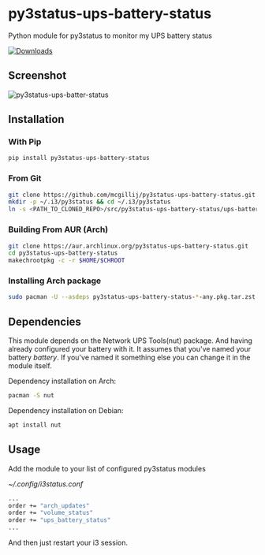 # py3status-ups-battery-status
Python module for py3status to monitor my UPS battery status

[![Downloads](https://static.pepy.tech/personalized-badge/py3status-ups-battery-status?period=total&units=international_system&left_color=blue&right_color=green&left_text=Downloads)](https://pepy.tech/project/py3status-ups-battery-status)

## Screenshot
![py3status-ups-batter-status](https://raw.githubusercontent.com/mcgillij/py3status-ups-battery-status/main/images/ups_battery_status.png)

## Installation

### With Pip
``` bash
pip install py3status-ups-battery-status
```

### From Git
``` bash
git clone https://github.com/mcgillij/py3status-ups-battery-status.git
mkdir -p ~/.i3/py3status && cd ~/.i3/py3status
ln -s <PATH_TO_CLONED_REPO>/src/py3status-ups-battery-status/ups-battery-status.py ./
```

### Building From AUR (Arch)
``` bash
git clone https://aur.archlinux.org/py3status-ups-battery-status.git
cd py3status-ups-battery-status
makechrootpkg -c -r $HOME/$CHROOT
```

### Installing Arch package
``` bash
sudo pacman -U --asdeps py3status-ups-battery-status-*-any.pkg.tar.zst
```

## Dependencies

This module depends on the Network UPS Tools(nut) package. And having already configured your battery with it.
It assumes that you've named your battery *battery*. If you've named it something else you can change it in the module itself.

Dependency installation on Arch:
``` bash
pacman -S nut
```

Dependency installation on Debian:
``` bash
apt install nut
```

## Usage
Add the module to your list of configured py3status modules

*~/.config/i3status.conf*
``` bash
...
order += "arch_updates"
order += "volume_status"
order += "ups_battery_status"
...

```

And then just restart your i3 session.
